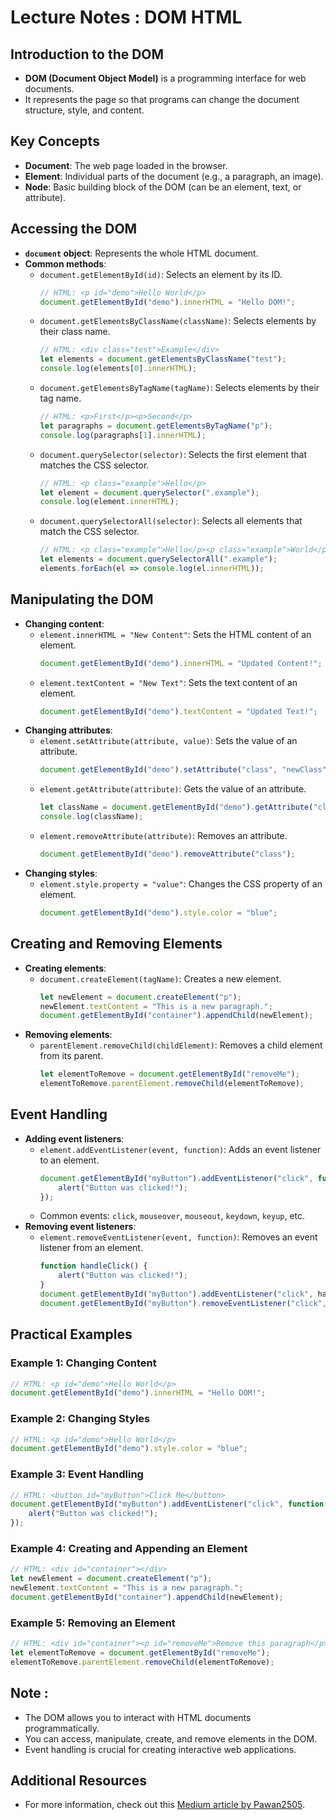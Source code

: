 # Lecture Notes : DOM HTML

## Introduction to the DOM
- **DOM (Document Object Model)** is a programming interface for web documents.
- It represents the page so that programs can change the document structure, style, and content.

## Key Concepts
- **Document**: The web page loaded in the browser.
- **Element**: Individual parts of the document (e.g., a paragraph, an image).
- **Node**: Basic building block of the DOM (can be an element, text, or attribute).

## Accessing the DOM
- **`document` object**: Represents the whole HTML document.
- **Common methods**:
  - `document.getElementById(id)`: Selects an element by its ID.
    ```javascript
    // HTML: <p id="demo">Hello World</p>
    document.getElementById("demo").innerHTML = "Hello DOM!";
    ```
  - `document.getElementsByClassName(className)`: Selects elements by their class name.
    ```javascript
    // HTML: <div class="test">Example</div>
    let elements = document.getElementsByClassName("test");
    console.log(elements[0].innerHTML);
    ```
  - `document.getElementsByTagName(tagName)`: Selects elements by their tag name.
    ```javascript
    // HTML: <p>First</p><p>Second</p>
    let paragraphs = document.getElementsByTagName("p");
    console.log(paragraphs[1].innerHTML);
    ```
  - `document.querySelector(selector)`: Selects the first element that matches the CSS selector.
    ```javascript
    // HTML: <p class="example">Hello</p>
    let element = document.querySelector(".example");
    console.log(element.innerHTML);
    ```
  - `document.querySelectorAll(selector)`: Selects all elements that match the CSS selector.
    ```javascript
    // HTML: <p class="example">Hello</p><p class="example">World</p>
    let elements = document.querySelectorAll(".example");
    elements.forEach(el => console.log(el.innerHTML));
    ```

## Manipulating the DOM
- **Changing content**:
  - `element.innerHTML = "New Content"`: Sets the HTML content of an element.
    ```javascript
    document.getElementById("demo").innerHTML = "Updated Content!";
    ```
  - `element.textContent = "New Text"`: Sets the text content of an element.
    ```javascript
    document.getElementById("demo").textContent = "Updated Text!";
    ```
- **Changing attributes**:
  - `element.setAttribute(attribute, value)`: Sets the value of an attribute.
    ```javascript
    document.getElementById("demo").setAttribute("class", "newClass");
    ```
  - `element.getAttribute(attribute)`: Gets the value of an attribute.
    ```javascript
    let className = document.getElementById("demo").getAttribute("class");
    console.log(className);
    ```
  - `element.removeAttribute(attribute)`: Removes an attribute.
    ```javascript
    document.getElementById("demo").removeAttribute("class");
    ```
- **Changing styles**:
  - `element.style.property = "value"`: Changes the CSS property of an element.
    ```javascript
    document.getElementById("demo").style.color = "blue";
    ```

## Creating and Removing Elements
- **Creating elements**:
  - `document.createElement(tagName)`: Creates a new element.
    ```javascript
    let newElement = document.createElement("p");
    newElement.textContent = "This is a new paragraph.";
    document.getElementById("container").appendChild(newElement);
    ```
- **Removing elements**:
  - `parentElement.removeChild(childElement)`: Removes a child element from its parent.
    ```javascript
    let elementToRemove = document.getElementById("removeMe");
    elementToRemove.parentElement.removeChild(elementToRemove);
    ```

## Event Handling
- **Adding event listeners**:
  - `element.addEventListener(event, function)`: Adds an event listener to an element.
    ```javascript
    document.getElementById("myButton").addEventListener("click", function() {
        alert("Button was clicked!");
    });
    ```
  - Common events: `click`, `mouseover`, `mouseout`, `keydown`, `keyup`, etc.
- **Removing event listeners**:
  - `element.removeEventListener(event, function)`: Removes an event listener from an element.
    ```javascript
    function handleClick() {
        alert("Button was clicked!");
    }
    document.getElementById("myButton").addEventListener("click", handleClick);
    document.getElementById("myButton").removeEventListener("click", handleClick);
    ```

## Practical Examples

### Example 1: Changing Content
```javascript
// HTML: <p id="demo">Hello World</p>
document.getElementById("demo").innerHTML = "Hello DOM!";
```

### Example 2: Changing Styles
```javascript
// HTML: <p id="demo">Hello World</p>
document.getElementById("demo").style.color = "blue";
```

### Example 3: Event Handling
```javascript
// HTML: <button id="myButton">Click Me</button>
document.getElementById("myButton").addEventListener("click", function() {
    alert("Button was clicked!");
});
```

### Example 4: Creating and Appending an Element
```javascript
// HTML: <div id="container"></div>
let newElement = document.createElement("p");
newElement.textContent = "This is a new paragraph.";
document.getElementById("container").appendChild(newElement);
```

### Example 5: Removing an Element
```javascript
// HTML: <div id="container"><p id="removeMe">Remove this paragraph</p></div>
let elementToRemove = document.getElementById("removeMe");
elementToRemove.parentElement.removeChild(elementToRemove);
```

## Note : 
- The DOM allows you to interact with HTML documents programmatically.
- You can access, manipulate, create, and remove elements in the DOM.
- Event handling is crucial for creating interactive web applications.

## Additional Resources
- For more information, check out this [Medium article by Pawan2505](https://medium.com/@pawan2505/document-object-model-e252c7ab7f45).
